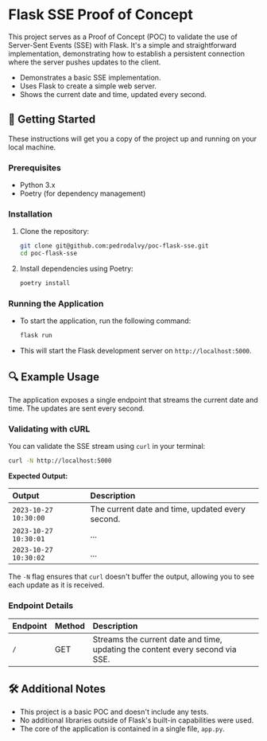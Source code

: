 # Flask SSE Proof of Concept

This project serves as a Proof of Concept (POC) to validate the use of Server-Sent Events (SSE) with Flask. It's a simple and straightforward implementation, demonstrating how to establish a persistent connection where the server pushes updates to the client.

-   Demonstrates a basic SSE implementation.
-   Uses Flask to create a simple web server.
-   Shows the current date and time, updated every second.

## 🚀 Getting Started

These instructions will get you a copy of the project up and running on your local machine.

### Prerequisites

-   Python 3.x
-   Poetry (for dependency management)

### Installation

1.  Clone the repository:

    ```bash
    git clone git@github.com:pedrodalvy/poc-flask-sse.git
    cd poc-flask-sse
    ```

2.  Install dependencies using Poetry:

    ```bash
    poetry install
    ```

### Running the Application

-   To start the application, run the following command:

    ```bash
    flask run
    ```

-   This will start the Flask development server on `http://localhost:5000`.

## 🔍 Example Usage

The application exposes a single endpoint that streams the current date and time. The updates are sent every second.

### Validating with cURL

You can validate the SSE stream using `curl` in your terminal:

```bash
curl -N http://localhost:5000
```

**Expected Output:**

| Output                | Description                                      |
|:----------------------|:-------------------------------------------------|
| `2023-10-27 10:30:00` | The current date and time, updated every second. |
| `2023-10-27 10:30:01` | ...                                              |
| `2023-10-27 10:30:02` | ...                                              |

The `-N` flag ensures that `curl` doesn't buffer the output, allowing you to see each update as it is received.

### Endpoint Details

| Endpoint | Method | Description                                                                   |
|:---------|:-------|:------------------------------------------------------------------------------|
| `/`      | GET    | Streams the current date and time, updating the content every second via SSE. |

## 🛠️ Additional Notes

-   This project is a basic POC and doesn't include any tests.
-   No additional libraries outside of Flask's built-in capabilities were used.
-   The core of the application is contained in a single file, `app.py`.
